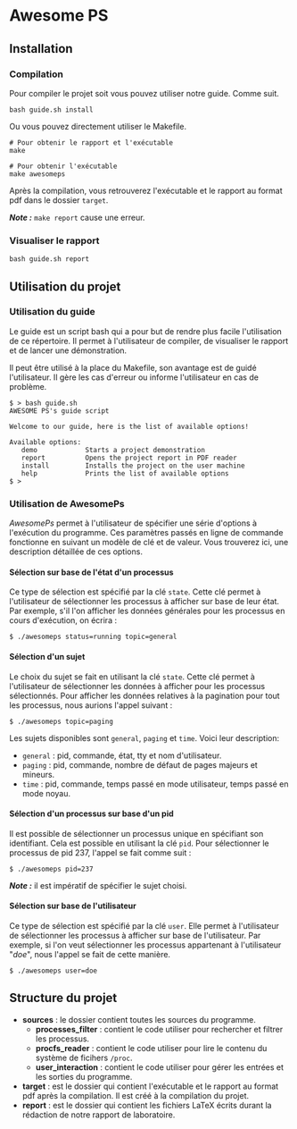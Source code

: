 # Awesome PS
## Installation
### Compilation

Pour compiler le projet soit vous pouvez utiliser notre guide. Comme suit.
```
bash guide.sh install
```
Ou vous pouvez directement utiliser le Makefile.
```
# Pour obtenir le rapport et l'exécutable
make

# Pour obtenir l'exécutable
make awesomeps
```

Après la compilation, vous retrouverez l'exécutable et le rapport au format pdf dans le dossier ```target```.

***Note :*** ```make report``` cause une erreur.

### Visualiser le rapport
```
bash guide.sh report
```
## Utilisation du projet
### Utilisation du guide
Le guide est un script bash qui a pour but de rendre plus facile l'utilisation de ce répertoire. Il permet à l'utilisateur de compiler, de visualiser le rapport et de lancer une démonstration.

Il peut être utilisé à la place du Makefile, son avantage est de guidé l'utilisateur. Il gère les cas d'erreur ou informe l'utilisateur en cas de problème.

```
$ > bash guide.sh
AWESOME PS's guide script

Welcome to our guide, here is the list of available options!

Available options:
   demo            Starts a project demonstration
   report          Opens the project report in PDF reader
   install         Installs the project on the user machine
   help            Prints the list of available options
$ >
```
### Utilisation de AwesomePs
*AwesomePs* permet à l'utilisateur de spécifier une série d'options à l'exécution du programme. Ces paramètres passés en ligne de commande fonctionne en suivant un modèle de clé et de valeur. Vous trouverez ici, une description détaillée de ces options.

#### Sélection sur base de l'état d'un processus
Ce type de sélection est spécifié par la clé ```state```. Cette clé permet à l'utilisateur de sélectionner les processus à afficher sur base de leur état. Par exemple, s'il l'on afficher les données générales pour les processus en cours d'exécution, on écrira :
```
$ ./awesomeps status=running topic=general
```

#### Sélection d'un sujet
Le choix du sujet se fait en utilisant la clé ```state```. Cette clé permet à l'utilisateur de sélectionner les données à afficher pour les processus sélectionnés. Pour afficher les données relatives à la pagination pour tout les processus, nous aurions l'appel suivant :
```
$ ./awesomeps topic=paging
```

Les sujets disponibles sont ```general```, ```paging``` et ```time```. Voici leur description:
- ```general``` : pid, commande, état, tty et nom d'utilisateur.
- ```paging``` : pid, commande, nombre de défaut de pages majeurs et mineurs.
- ```time``` : pid, commande, temps passé en mode utilisateur, temps passé en mode noyau.


#### Sélection d'un processus sur base d'un pid
Il est possible de sélectionner un processus unique en spécifiant son identifiant. Cela est possible en utilisant la clé ```pid```. Pour sélectionner le processus de pid 237, l'appel se fait comme suit :
```
$ ./awesomeps pid=237
```

***Note :*** il est impératif de spécifier le sujet choisi.

#### Sélection sur base de l'utilisateur
Ce type de sélection est spécifié par la clé ```user```. Elle permet à l'utilisateur de sélectionner les processus à afficher sur base de l'utilisateur. Par exemple, si l'on veut sélectionner les processus appartenant à l'utilisateur "*doe*", nous l'appel se fait de cette manière.
```
$ ./awesomeps user=doe
```

## Structure du projet
- **sources** : le dossier contient toutes les sources du programme.
   - **processes_filter** : contient le code utiliser pour rechercher et filtrer les processus.
   - **procfs_reader** : contient le code utiliser pour lire le contenu du système de ficihers ```/proc```.
   - **user_interaction** : contient le code utiliser pour gérer les entrées et les sorties du programme.
- **target** : est le dossier qui contient l'exécutable et le rapport au format pdf après la compilation. Il est créé à la compilation du projet.
- **report** : est le dossier qui contient les fichiers LaTeX écrits durant la rédaction de notre rapport de laboratoire.

